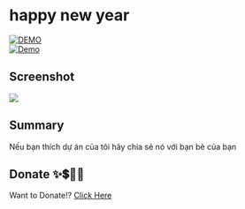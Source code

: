 # happy new year

<div>
    <a href="https://codepen.io/truongvy-06/pen/vYaKLOV" target="blank"><img align="center" src="https://img.shields.io/badge/DEMO-006fff?style=for-the-badge&logo=codepen&logoColor=white" alt="DEMO"/></a>
    <div>
    <a href="https://frill-tundra-tungsten.glitch.me/" target="blank"><img align="center" src="https://img.shields.io/badge/Demo -000000?style=for-the-badge&logo=github&logoColor=white" alt="Demo "/></a>

## Screenshot

![](https://i.imgur.com/t2eo2RO.png)

## Summary

Nếu bạn thích dự án của tôi hãy chia sẻ nó với bạn bè của bạn
## Donate ✨💲🤝💖
Want to Donate!? [Click Here](https://github.com/truongvy-06/truongvy-06/blob/7cf22a1eeb7c00742740d743fb8d2ee6eb607156/DONATE.md) 
